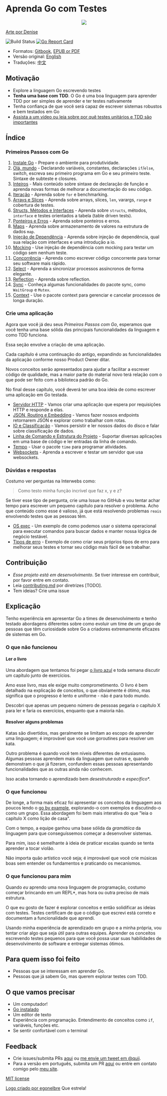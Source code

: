 # Aprenda Go com Testes

<p align="center">
  <img src="red-green-blue-gophers-smaller.png" />
</p>

[Arte por Denise](https://twitter.com/deniseyu21)

![Build Status](https://travis-ci.org/quii/learn-go-with-tests.svg?branch=master)
[![Go Report Card](https://goreportcard.com/badge/github.com/quii/learn-go-with-tests)](https://goreportcard.com/report/github.com/quii/learn-go-with-tests)

-   Formatos: [Gitbook](https://larien.gitbook.io/aprenda-go-com-testes), [EPUB or PDF](https://github.com/quii/learn-go-with-tests/releases)
-   Versão original: [English](https://quii.gitbook.io/learn-go-with-tests/)
-   Traduções: [中文](https://studygolang.gitbook.io/learn-go-with-tests)

## Motivação

-   Explore a linguagem Go escrevendo testes
-   **Tenha uma base com TDD**. O Go é uma boa linguagem para aprender TDD por ser simples de aprender e ter testes nativamente
-   Tenha confiança de que você será capaz de escrever sistemas robustos e bem testados em Go
-   [Assista a um vídeo ou leia sobre por quê testes unitários e TDD são importantes](why.md)

## Índice

### Primeiros Passos com Go

1. [Instale Go](install-go.md) - Prepare o ambiente para produtividade.
2. [Olá, mundo](hello-world.md) - Declarando variáveis, constantes, declarações `if`/`else`, switch, escreva seu primeiro programa em Go e seu primeiro teste. Sintaxe de subteste e closures.
3. [Inteiros](integers.md) - Mais conteúdo sobre sintaxe de declaração de função e aprenda novas formas de melhorar a documentação do seu código.
4. [Iteração](iteration.md) - Aprenda sobre `for` e benchmarking.
5. [Arrays e Slices](arrays-and-slices.md) - Aprenda sobre arrays, slices, `len`, varargs, `range` e cobertura de testes.
6. [Structs, Métodos e Interfaces](structs-methods-and-interfaces.md) - Aprenda sobre `structs`, métodos, `interface` e testes orientados a tabela (table driven tests).
7. [Ponteiros e Erros](pointers-and-errors.md) - Aprenda sobre ponteiros e erros.
8. [Maps](maps.md) - Aprenda sobre armazenamento de valores na estrutura de dados `map`.
9. [Injeção de Dependência](dependency-injection.md) - Aprenda sobre injeção de dependência, qual sua relação com interfaces e uma introdução a io.
10. [Mocking](mocking.md) - Use injeção de dependência com mocking para testar um código sem nenhum teste.
11. [Concorrência](concurrency.md) - Aprenda como escrever código concorrente para tornar seu software mais rápido.
12. [Select](select.md) - Aprenda a sincronizar processos assíncronos de forma elegante.
13. [Reflection](reflection.md) - Aprenda sobre reflection.
14. [Sync](sync.md) - Conheça algumas funcionalidades do pacote sync, como `WaitGroup` e `Mutex`.
15. [Context](context.md) - Use o pacote context para gerenciar e cancelar processos de longa duração.

### Crie uma aplicação

Agora que você já deu seus _Primeiros Passos com Go_, esperamos que você tenha uma base sólida das principais funcionalidades da linguagem e como TDD funciona.

Essa seção envolve a criação de uma aplicação.

Cada capítulo é uma continuação do antigo, expandindo as funcionalidades da aplicação conforme nosso Product Owner ditar.

Novos conceitos serão apresentados para ajudar a facilitar a escrever código de qualidade, mas a maior parte do material novo terá relação com o que pode ser feito com a biblioteca padrão do Go.

No final desse capítulo, você deverá ter uma boa ideia de como escrever uma aplicação em Go testada.

-   [Servidor HTTP](http-server.md) - Vamos criar uma aplicação que espera por requisições HTTP e responde a elas.
-   [JSON, Routing e Embedding](json.md) - Vamos fazer nossos endpoints retornarem JSON e explorar como trabalhar com rotas.
-   [IO e Classificação](io.md) - Vamos persistir e ler nossos dados do disco e falar sobre classificação de dados.
-   [Linha de Comando e Estrutura do Projeto](command-line.md) - Suportar diversas aplicações em uma base de código e ler entradas da linha de comando.
-   [Tempo](time.md) - Usar o pacote `time` para programar atividades.
-   [Websockets](websockets.md) - Aprenda a escrever e testar um servidor que usa websockets.

### Dúvidas e respostas

Costumo ver perguntas na Interwebs como:

> Como testo minha função incrível que faz x, y e z?

Se tiver esse tipo de pergunta, crie uma Issue no GitHub e vou tentar achar tempo para escrever um pequeno capítulo para resolver o problema. Acho que conteúdo como esse é valioso, já que está resolvendo problemas `reais` envolvendo testes que as pessoas têm.

-   [OS exec](os-exec.md) - Um exemplo de como podemos usar o sistema operacional para executar comandos para buscar dados e manter nossa lógica de negócio testável.
-   [Tipos de erro](error-types.md) - Exemplo de como criar seus próprios tipos de erro para melhorar seus testes e tornar seu código mais fácil de se trabalhar.

## Contribuição

-   _Esse projeto está em desenvolvimento_. Se tiver interesse em contribuir, por favor entre em contato.
-   Leia [contributing.md](https://github.com/quii/learn-go-with-tests/tree/842f4f24d1f1c20ba3bb23cbc376c7ca6f7ca79a/contributing.md) por diretrizes [TODO].
-   Tem ideias? Crie uma issue

## Explicação

Tenho experiência em apresentar Go a times de desenvolvimento e tenho testado abordagens diferentes sobre como evoluir um time de um grupo de pessoas que têm curiosidade sobre Go a criadores extremamente eficazes de sistemas em Go.

### O que não funcionou

#### Ler _o_ livro

Uma abordagem que tentamos foi pegar [o livro azul](https://www.amazon.com.br/Linguagem-Programa%C3%A7%C3%A3o-Go-Alan-Donovan/dp/8575225464) e toda semana discutir um capítulo junto de exercícios.

Amo esse livro, mas ele exige muito comprometimento. O livro é bem detalhado na explicação de conceitos, o que obviamente é ótimo, mas significa que o progresso é lento e uniforme - não é para todo mundo.

Descobri que apenas um pequeno número de pessoas pegaria o capítulo X para ler e faria os exercícios, enquanto que a maioria não.

#### Resolver alguns problemas

Katas são divertidos, mas geralmente se limitam ao escopo de aprender uma linguagem; é improvável que você use goroutines para resolver um kata.

Outro problema é quando você tem níveis diferentes de entusiasmo. Algumas pessoas aprendem mais da linguagem que outras e, quando demonstram o que já fizeram, confundem essas pessoas apresentando funcionalidades que as outras ainda não conhecem.

Isso acaba tornando o aprendizado bem _desestruturado_ e _específico_\*.

### O que funcionou

De longe, a forma mais eficaz foi apresentar os conceitos da linguagem aos poucos lendo o [go by example](https://gobyexample.com/), explorando-o com exemplos e discutindo-o como um grupo. Essa abordagem foi bem mais interativa do que "leia o capítulo X como lição de casa".

Com o tempo, a equipe ganhou uma base sólida da _gramátiica_ da linguagem para que conseguíssemos começar a desenvolver sistemas.

Para mim, isso é semelhante à ideia de praticar escalas quando se tenta aprender a tocar violão.

Não importa quão artístico você seja; é improvável que você crie músicas boas sem entender os fundamentos e praticando os mecanismos.

### O que funcionou para mim

Quando _eu_ aprendo uma nova linguagem de programação, costumo começar brincando em um REPL\*, mas hora ou outra preciso de mais estrutura.

O que eu gosto de fazer é explorar conceitos e então solidificar as ideias com testes. Testes certificam de que o código que escrevi está correto e documentam a funcionalidade que aprendi.

Usando minha experiência de aprendizado em grupo e a minha própria, vou tentar criar algo que seja útil para outras equipes. Aprender os conceitos escrevendo testes pequenos para que você possa usar suas habilidades de desenvolvimento de software e entregar sistemas ótimos.

## Para quem isso foi feito

-   Pessoas que se interessam em aprender Go.
-   Pessoas que já sabem Go, mas querem explorar testes com TDD.

## O que vamos precisar

-   Um computador!
-   [Go instalado](https://golang.org/)
-   Um editor de texto
-   Experiência com programação. Entendimento de conceitos como `if`, variáveis, funções etc.
-   Se sentir confortável com o terminal

## Feedback

-   Crie issues/submita PRs [aqui](https://github.com/quii/learn-go-with-tests) ou [me envie um tweet em @quii](https://twitter.com/quii).
-   Para a versão em português, submita um PR [aqui](https://github.com/larien/learn-go-with-tests) ou entre em contato comigo pelo [meu site](https://larien.dev).

[MIT license](LICENSE.md)

[Logo criado por egonelbre](https://github.com/egonelbre) Que estrela!
